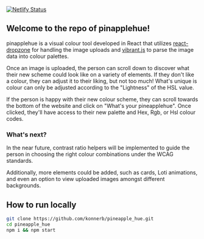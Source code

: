 [![Netlify Status](https://api.netlify.com/api/v1/badges/85030c5b-8ee9-466a-97d9-63de54a9329c/deploy-status)](https://app.netlify.com/sites/pineapplehue/deploys)

## Welcome to the repo of pinapplehue!

pinapplehue is a visual colour tool developed in React that utilizes [react-dropzone](https://www.npmjs.com/package/react-dropzone) for handling the image uploads and [vibrant.js](https://www.npmjs.com/package/node-vibrant) to parse the image data into colour palettes. 

Once an image is uploaded, the person can scroll down to discover what their new scheme could look like on a variety of elements. If they don't like a colour, they can adjust it to their liking, but not too much! What's unique is colour can only be adjusted according to the "Lightness" of the HSL value.

If the person is happy with their new colour scheme, they can scroll towards the bottom of the website and click on "What's your pineapplehue". Once clicked, they'll have access to their new palette and Hex, Rgb, or Hsl colour codes.

### What's next? 

In the near future, contrast ratio helpers will be implemented to guide the person in choosing the right colour combinations under the WCAG standards.

Additionally, more elements could be added, such as cards, Loti animations, and even an option to view uploaded images amongst different backgrounds.

## How to run locally

```bash
git clone https://github.com/konnerb/pineapple_hue.git
cd pineapple_hue
npm i && npm start
```


